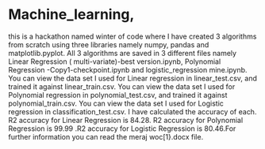 # Machine_learning,
this is a hackathon named winter of code where I have created 3 algorithms from scratch using three libraries namely numpy, pandas and matplotlib.pyplot.
All 3 algorithms are saved in 3 different files namely Linear Regression ( multi-variate)-best version.ipynb, Polynomial Regression -Copy1-checkpoint.ipynb and logistic_regression mine.ipynb. You can view the data set I used for Linear regression in linear_test.csv, and trained it against linear_train.csv. You can view the data set I used for Polynomial regression in polynomial_test.csv, and trained it against polynomial_train.csv. You can view the data set I used for Logistic regression in classification_test.csv. I have calculated the accuracy of each. R2 accuracy for Linear Regression is 84.28. R2 accuracy for Polynomial Regression is 99.99 .R2 accuracy for Logistic Regression is 80.46.For further information you can read the meraj woc[1}.docx file.
